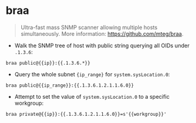 # braa

> Ultra-fast mass SNMP scanner allowing multiple hosts simultaneously.
> More information: <https://github.com/mteg/braa>.

- Walk the SNMP tree of host with public string querying all OIDs under `.1.3.6`:

`braa public@{{ip}}:{{.1.3.6.*}}`

- Query the whole subnet `{ip_range}` for `system.sysLocation.0`:

`braa public@{{ip_range}}:{{.1.3.6.1.2.1.1.6.0}}`

- Attempt to set the value of `system.sysLocation.0` to a specific workgroup:

`braa private@{{ip}}:{{.1.3.6.1.2.1.1.6.0}}=s'{{workgroup}}'`
